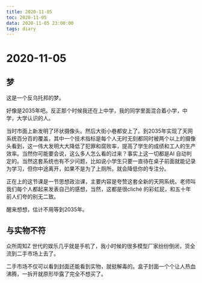 ```yaml
---
title: 2020-11-05
toc: 2020-11-05
data: 2020-11-05 23:00:00
tags: diary
---
```



# 2020-11-05

## 梦

这是一个反乌托邦的梦。

好像是2035年吧。反正那个时候我还在上中学，我的同学里面混合着小学，中学，大学认识的人。

当时市面上新发明了环状摄像头。然后大街小巷都安上了。到2035年实现了天网系统百分百的覆盖，其中一个技术指标是每个人无时无刻都同时被两个以上的摄像头看到，这一伟大发明大大降低了犯罪和腐败率，提高了学生的成绩和工人的生产效率。当然你可能要会说，这么多人怎么看的过来？事实上这一切都是AI 自动判定的。当然这套系统也有不少问题，比如说小学生只要一直待在桌子前面就能记录为学习，但你中途离开，如果不是为了上厕所。就会降低你的专注分。

正在上的这节课是一节思想政治课，主要内容是夸赞这套全新的天网系统。老师叫我们每个人都起来发表自己的感想，当然，这都是很cliché 的彩虹屁，和五十年前人们夸的别无二致。



醒来想想，估计不用等到2035年。

## 与实物不符

众所周知Z 世代的娱乐几乎就是手机了，我小时候的很多模型厂家纷纷倒闭，货全流到二手市场上去了。

二手市场不仅可以看到封面还能看到实物，就挺解毒的。盒子封面一个个让人热血沸腾，一拆开就原形毕露了完全不想买了。




